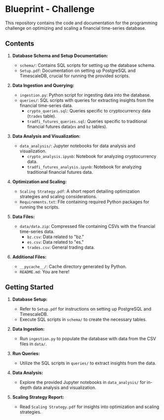 # Blueprint - Challenge
This repository contains the code and documentation for the programming challenge on optimizing and scaling a financial time-series database.

## Contents

1. **Database Schema and Setup Documentation:**
   - `schema/`: Contains SQL scripts for setting up the database schema.
   - `Setup.pdf`: Documentation on setting up PostgreSQL and TimescaleDB, crucial for running the provided scripts.

2. **Data Ingestion and Querying:**
   - `ingestion.py`: Python script for ingesting data into the database.
   - `queries/`: SQL scripts with queries for extracting insights from the financial time-series data.
     - `crypto_queries.sql`: Queries specific to cryptocurrency data (`trades` table).
     - `tradfi_futures_queries.sql`: Queries specific to traditional financial futures data(`es` and `bz` tables).

3. **Data Analysis and Visualization:**
   - `data_analysis/`: Jupyter notebooks for data analysis and visualization.
     - `crypto_analysis.ipynb`: Notebook for analyzing cryptocurrency data.
     - `tradfi_futures_analysis.ipynb`: Notebook for analyzing traditional financial futures data.

4. **Optimization and Scaling:**
   - `Scaling Strategy.pdf`: A short report detailing optimization strategies and scaling considerations.
   - `Requirements.txt`: File containing required Python packages for running the scripts.

5. **Data Files:**
   - `data/data.zip`: Compressed file containing CSVs with the financial time-series data.
     - `bz.csv`: Data related to "bz."
     - `es.csv`: Data related to "es."
     - `trades.csv`: General trading data.

6. **Additional Files:**
   - `__pycache__/`: Cache directory generated by Python.
   - `README.md`: You are here!

## Getting Started

1. **Database Setup:**
   - Refer to `Setup.pdf` for instructions on setting up PostgreSQL and TimescaleDB.
   - Execute SQL scripts in `schema/` to create the necessary tables.

2. **Data Ingestion:**
   - Run `ingestion.py` to populate the database with data from the CSV files in `data/`.

3. **Run Queries:**
   - Utilize the SQL scripts in `queries/` to extract insights from the data.

4. **Data Analysis:**
   - Explore the provided Jupyter notebooks in `data_analysis/` for in-depth data analysis and visualization.

5. **Scaling Strategy Report:**
   - Read `Scaling Strategy.pdf` for insights into optimization and scaling strategies.

